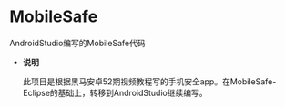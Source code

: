 # MobileSafe
AndroidStudio编写的MobileSafe代码

- **说明**

  此项目是根据黑马安卓52期视频教程写的手机安全app。在MobileSafe-Eclipse的基础上，转移到AndroidStudio继续编写。
